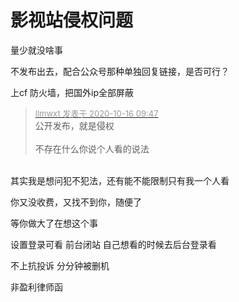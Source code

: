 # 影视站侵权问题


量少就没啥事

不发布出去，配合公众号那种单独回复链接，是否可行？

上cf 防火墙，把国外ip全部屏蔽

<div class="quote"><blockquote><font size="2"><a href="https://www.hostloc.com/forum.php?mod=redirect&amp;goto=findpost&amp;pid=9307618&amp;ptid=754851" target="_blank"><font color="#999999">llmwxt 发表于 2020-10-16 09:47</font></a></font><br />
公开发布，就是侵权<br />
<br />
不存在什么你说个人看的说法</blockquote></div><br />
其实我是想问犯不犯法，还有能不能限制只有我一个人看

你又没收费，又找不到你，随便了 

等你做大了在想这个事

设置登录可看 前台闭站 自己想看的时候去后台登录看

不上抗投诉 分分钟被删机 

非盈利律师函<img src="static/image/smiley/default/lol.gif" smilieid="12" border="0" alt="" />
